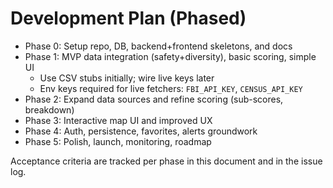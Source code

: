 # Development Plan (Phased)

- Phase 0: Setup repo, DB, backend+frontend skeletons, and docs
- Phase 1: MVP data integration (safety+diversity), basic scoring, simple UI
  - Use CSV stubs initially; wire live keys later
  - Env keys required for live fetchers: `FBI_API_KEY`, `CENSUS_API_KEY`
- Phase 2: Expand data sources and refine scoring (sub-scores, breakdown)
- Phase 3: Interactive map UI and improved UX
- Phase 4: Auth, persistence, favorites, alerts groundwork
- Phase 5: Polish, launch, monitoring, roadmap

Acceptance criteria are tracked per phase in this document and in the issue log.

